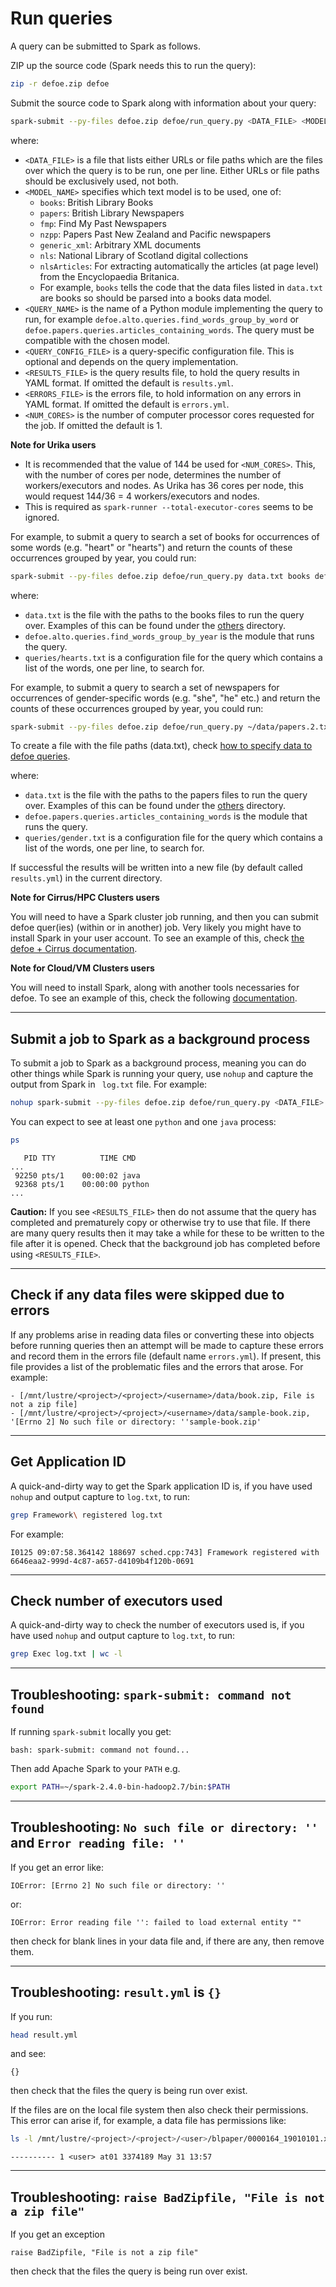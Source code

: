 # Run queries

A query can be submitted to Spark as follows.

ZIP up the source code (Spark needs this to run the query):

```bash
zip -r defoe.zip defoe
```

Submit the source code to Spark along with information about your query:

```bash
spark-submit --py-files defoe.zip defoe/run_query.py <DATA_FILE> <MODEL_NAME> <QUERY_NAME> <QUERY_CONFIG_FILE> [-r <RESULTS_FILE>] [-e <ERRORS_FILE>] [-n <NUM_CORES>]
```

where:

* `<DATA_FILE>` is a file that lists either URLs or file paths which are the files over which the query is to be run, one per line. Either URLs or file paths should be exclusively used, not both.
* `<MODEL_NAME>` specifies which text model is to be used, one of:
  - `books`: British Library Books
  - `papers`: British Library Newspapers
  - `fmp`: Find My Past Newspapers
  - `nzpp`: Papers Past New Zealand and Pacific newspapers
  - `generic_xml`: Arbitrary XML documents
  - `nls`: National Library of Scotland digital collections
  - `nlsArticles`: For extracting automatically the articles (at page level) from the Encyclopaedia Britanica.  
  - For example, `books` tells the code that the data files listed in `data.txt` are books so should be parsed into a books data model.
* `<QUERY_NAME>` is the name of a Python module implementing the query to run, for example `defoe.alto.queries.find_words_group_by_word` or `defoe.papers.queries.articles_containing_words`. The query must be compatible with the chosen model.
* `<QUERY_CONFIG_FILE>` is a query-specific configuration file. This is optional and depends on the query implementation.
* `<RESULTS_FILE>` is the query results file, to hold the query results in YAML format. If omitted the default is `results.yml`.
* `<ERRORS_FILE>` is the errors file, to hold information on any errors in YAML format. If omitted the default is `errors.yml`.
* `<NUM_CORES>` is the number of computer processor cores requested for the job. If omitted the default is 1.

**Note for Urika users**

* It is recommended that the value of 144 be used for `<NUM_CORES>`. This, with the number of cores per node, determines the number of workers/executors and nodes. As Urika has 36 cores per node, this would request 144/36 = 4 workers/executors and nodes.
* This is required as `spark-runner --total-executor-cores` seems to be ignored.

For example, to submit a query to search a set of books for occurrences of some words (e.g. "heart" or "hearts") and return the counts of these occurrences grouped by year, you could run:

```bash
spark-submit --py-files defoe.zip defoe/run_query.py data.txt books defoe.alto.queries.find_words_group_by_year queries/hearts.txt
```

where:

* `data.txt` is the file with the paths to the books files to run the query over. Examples of this can be found under the [others](../others) directory.
* `defoe.alto.queries.find_words_group_by_year` is the module that runs the query.
* ``queries/hearts.txt`` is a configuration file for the query which contains a list of the words, one per line, to search for.

For example, to submit a query to search a set of newspapers for occurrences of gender-specific words (e.g. "she", "he" etc.) and return the counts of these occurrences grouped by year, you could run:

```bash
spark-submit --py-files defoe.zip defoe/run_query.py ~/data/papers.2.txt papers defoe.papers.queries.articles_containing_words queries/gender.txt
```

To create a file with the file paths (data.txt), check [how to specify data to defoe queries](./specify-data-to-query.md). 

where:

* `data.txt` is the file with the paths to the papers files to run the query over. Examples of this can be found under the [others](../others) directory.
* `defoe.papers.queries.articles_containing_words` is the module that runs the query.
* ``queries/gender.txt`` is a configuration file for the query which contains a list of the words, one per line, to search for.

If successful the results will be written into a new file (by default called `results.yml`) in the current directory.

**Note for Cirrus/HPC Clusters users**

You will need to have a Spark cluster job running, and then you can submit defoe quer(ies) (within or in another) job. Very likely you might have to install Spark in your user account. To see an example of this, check [the defoe + Cirrus documentation](https://github.com/defoe-code/CDCS_Text_Mining_Lab/blob/master/README.md). 

**Note for Cloud/VM Clusters users**

You will need to install Spark, along with another tools necessaries for defoe. To see an example of this, check the following [documentation](setup-VM.md). 


---

## Submit a job to Spark as a background process

To submit a job to Spark as a background process, meaning you can do other things while Spark is running your query, use `nohup` and capture the output from Spark in ` log.txt` file. For example:

```bash
nohup spark-submit --py-files defoe.zip defoe/run_query.py <DATA_FILE> <MODEL_NAME> <QUERY_NAME> <QUERY_CONFIG_FILE> [-r <RESULTS_FILE>] [-n <NUM_CORES>] > log.txt &
```

You can expect to see at least one `python` and one `java` process:

```bash
ps
```
```
   PID TTY          TIME CMD
...
 92250 pts/1    00:00:02 java
 92368 pts/1    00:00:00 python
...
```

**Caution:** If you see `<RESULTS_FILE>` then do not assume that the query has completed and prematurely copy or otherwise try to use that file. If there are many query results then it may take a while for these to be written to the file after it is opened. Check that the background job has completed before using `<RESULTS_FILE>`. 

---

## Check if any data files were skipped due to errors

If any problems arise in reading data files or converting these into objects before running queries then an attempt will be made to capture these errors and record them in the errors file (default name `errors.yml`). If present, this file provides a list of the problematic files and the errors that arose. For example:

```
- [/mnt/lustre/<project>/<project>/<username>/data/book.zip, File is not a zip file]
- [/mnt/lustre/<project>/<project>/<username>/data/sample-book.zip, '[Errno 2] No such file or directory: ''sample-book.zip'
```

---

## Get Application ID

A quick-and-dirty way to get the Spark application ID is, if you have used `nohup` and output capture to `log.txt`, to run:

```bash
grep Framework\ registered log.txt
```

For example:

```
I0125 09:07:58.364142 188697 sched.cpp:743] Framework registered with 6646eaa2-999d-4c87-a657-d4109b4f120b-0691
```

---

## Check number of executors used

A quick-and-dirty way to check the number of executors used is, if you have used `nohup` and output capture to `log.txt`, to run:

```bash
grep Exec log.txt | wc -l
```

---

## Troubleshooting: `spark-submit: command not found`

If running `spark-submit` locally you get:

```
bash: spark-submit: command not found...
```

Then add Apache Spark to your `PATH` e.g.

```bash
export PATH=~/spark-2.4.0-bin-hadoop2.7/bin:$PATH
```

---

## Troubleshooting: `No such file or directory: ''` and `Error reading file: ''`
If you get an error like:

```
IOError: [Errno 2] No such file or directory: ''
```

or:

```
IOError: Error reading file '': failed to load external entity ""
```

then check for blank lines in your data file and, if there are any, then remove them.

---

## Troubleshooting: `result.yml` is `{}`

If you run:

```bash
head result.yml
```

and see:

```
{}
```

then check that the files the query is being run over exist.

If the files are on the local file system then also check their permissions. This error can arise if, for example, a data file has permissions like:

```bash
ls -l /mnt/lustre/<project>/<project>/<user>/blpaper/0000164_19010101.xml
```
```
---------- 1 <user> at01 3374189 May 31 13:57
```

---

## Troubleshooting: `raise BadZipfile, "File is not a zip file"`

If you get an exception

```
raise BadZipfile, "File is not a zip file"
```

then check that the files the query is being run over exist.
